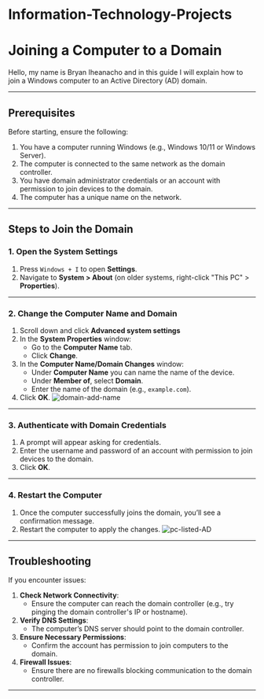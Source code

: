 # Information-Technology-Projects
# Joining a Computer to a Domain

Hello, my name is Bryan Iheanacho and in this guide I will explain how to join a Windows computer to an Active Directory (AD) domain. 

---

## Prerequisites

Before starting, ensure the following:
1. You have a computer running Windows (e.g., Windows 10/11 or Windows Server).
2. The computer is connected to the same network as the domain controller.
3. You have domain administrator credentials or an account with permission to join devices to the domain.
4. The computer has a unique name on the network.

---

## Steps to Join the Domain

### 1. Open the System Settings
1. Press `Windows + I` to open **Settings**.
2. Navigate to **System > About** (on older systems, right-click "This PC" > **Properties**).

---

### 2. Change the Computer Name and Domain
1. Scroll down and click **Advanced system settings** 
2. In the **System Properties** window:
   - Go to the **Computer Name** tab.
   - Click **Change**.
3. In the **Computer Name/Domain Changes** window:
   - Under **Computer Name** you can name the name of the device. 
   - Under **Member of**, select **Domain**.
   - Enter the name of the domain (e.g., `example.com`).
4. Click **OK**.
![domain-add-name](https://github.com/user-attachments/assets/c5f6dcfb-8d77-49f5-8af4-33c8c143f8ad)

---

### 3. Authenticate with Domain Credentials
1. A prompt will appear asking for credentials.
2. Enter the username and password of an account with permission to join devices to the domain.
3. Click **OK**.

---

### 4. Restart the Computer
1. Once the computer successfully joins the domain, you’ll see a confirmation message.
2. Restart the computer to apply the changes.
![pc-listed-AD](https://github.com/user-attachments/assets/3ff707bd-7e66-4300-9e20-bb6ebdef416c)

---

## Troubleshooting

If you encounter issues:
1. **Check Network Connectivity**:
   - Ensure the computer can reach the domain controller (e.g., try pinging the domain controller's IP or hostname).
2. **Verify DNS Settings**:
   - The computer’s DNS server should point to the domain controller.
3. **Ensure Necessary Permissions**:
   - Confirm the account has permission to join computers to the domain.
4. **Firewall Issues**:
   - Ensure there are no firewalls blocking communication to the domain controller.

---

